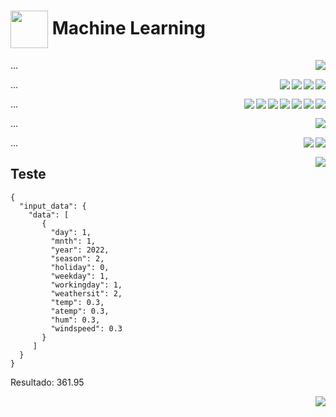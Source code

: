 <h1>
    <a href="https://www.dio.me/">
     <img align="center" width="60px" src="https://hermes.dio.me/lab_projects/badges/87d332d0-5198-4a2f-b159-38c8c2976954.png"></a>
    <span> Machine Learning</span>
</h1>

<img align="right" src="https://raw.githubusercontent.com/alexklenio/DIO-Microsoft-Azure-AI-Fundamentals/main/imagens/DP01%20-%20Machine%20Learning/01.png" width=""/> 

...

<img align="right" src="https://raw.githubusercontent.com/alexklenio/DIO-Microsoft-Azure-AI-Fundamentals/main/imagens/DP01%20-%20Machine%20Learning/02.png" width=""/> 

<img align="right" src="https://raw.githubusercontent.com/alexklenio/DIO-Microsoft-Azure-AI-Fundamentals/main/imagens/DP01%20-%20Machine%20Learning/03.png" width=""/> 

<img align="right" src="https://raw.githubusercontent.com/alexklenio/DIO-Microsoft-Azure-AI-Fundamentals/main/imagens/DP01%20-%20Machine%20Learning/04.png" width=""/> 

<img align="right" src="https://raw.githubusercontent.com/alexklenio/DIO-Microsoft-Azure-AI-Fundamentals/main/imagens/DP01%20-%20Machine%20Learning/05.png" width=""/> 

...

<img align="right" src="https://raw.githubusercontent.com/alexklenio/DIO-Microsoft-Azure-AI-Fundamentals/main/imagens/DP01%20-%20Machine%20Learning/07.png" width=""/> 
<img align="right" src="https://raw.githubusercontent.com/alexklenio/DIO-Microsoft-Azure-AI-Fundamentals/main/imagens/DP01%20-%20Machine%20Learning/08.png" width=""/> 
<img align="right" src="https://raw.githubusercontent.com/alexklenio/DIO-Microsoft-Azure-AI-Fundamentals/main/imagens/DP01%20-%20Machine%20Learning/09.png" width=""/> 
<img align="right" src="https://raw.githubusercontent.com/alexklenio/DIO-Microsoft-Azure-AI-Fundamentals/main/imagens/DP01%20-%20Machine%20Learning/10.png" width=""/> 
<img align="right" src="https://raw.githubusercontent.com/alexklenio/DIO-Microsoft-Azure-AI-Fundamentals/main/imagens/DP01%20-%20Machine%20Learning/11.png" width=""/> 
<img align="right" src="https://raw.githubusercontent.com/alexklenio/DIO-Microsoft-Azure-AI-Fundamentals/main/imagens/DP01%20-%20Machine%20Learning/12.png" width=""/> 
<img align="right" src="https://raw.githubusercontent.com/alexklenio/DIO-Microsoft-Azure-AI-Fundamentals/main/imagens/DP01%20-%20Machine%20Learning/13.png" width=""/> 

...

<img align="right" src="https://raw.githubusercontent.com/alexklenio/DIO-Microsoft-Azure-AI-Fundamentals/main/imagens/DP01%20-%20Machine%20Learning/14.png" width=""/> 

...

<img align="right" src="https://raw.githubusercontent.com/alexklenio/DIO-Microsoft-Azure-AI-Fundamentals/main/imagens/DP01%20-%20Machine%20Learning/15.png" width=""/> 

<img align="right" src="https://raw.githubusercontent.com/alexklenio/DIO-Microsoft-Azure-AI-Fundamentals/main/imagens/DP01%20-%20Machine%20Learning/16.png" width=""/> 

...

<img align="right" src="https://raw.githubusercontent.com/alexklenio/DIO-Microsoft-Azure-AI-Fundamentals/main/imagens/DP01%20-%20Machine%20Learning/17.png" width=""/> 

## Teste

``` JASON
{
  "input_data": {
    "data": [
       {
         "day": 1,
         "mnth": 1,   
         "year": 2022,
         "season": 2,
         "holiday": 0,
         "weekday": 1,
         "workingday": 1,
         "weathersit": 2, 
         "temp": 0.3, 
         "atemp": 0.3,
         "hum": 0.3,
         "windspeed": 0.3 
       }
     ]
  }
}
```

Resultado: 361.95

<img align="right" src="https://raw.githubusercontent.com/alexklenio/DIO-Microsoft-Azure-AI-Fundamentals/main/imagens/DP01%20-%20Machine%20Learning/18.png" width=""/> 
